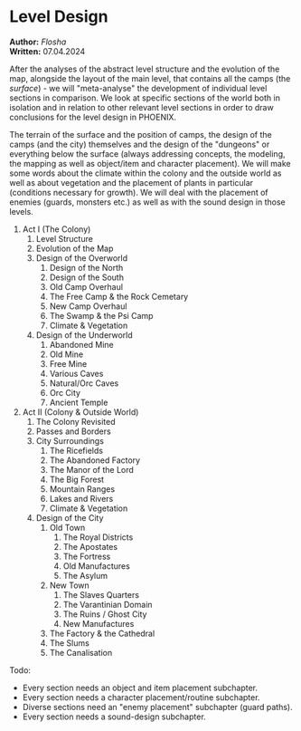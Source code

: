 # Level Design

**Author:** *Flosha*  
**Written:** 07.04.2024


After the analyses of the abstract level structure and the evolution of the map, alongside the layout of the main level, that contains all the camps (the *surface*) - we will "meta-analyse" the development of individual level sections in comparison. We look at specific sections of the world both in isolation and in relation to other relevant level sections in order to draw conclusions for the level design in PHOENIX. 

The terrain of the surface and the position of camps, the design of the camps (and the city) themselves and the design of the "dungeons" or everything below the surface (always addressing concepts, the modeling, the mapping as well as object/item and character placement). We will make some words about the climate within the colony and the outside world as well as about vegetation and the placement of plants in particular (conditions necessary for growth). We will deal with the placement of enemies (guards, monsters etc.) as well as with the sound design in those levels. 


1. Act I (The Colony)
    1. Level Structure
    2. Evolution of the Map
    3. Design of the Overworld
        1. Design of the North
        2. Design of the South
        3. Old Camp Overhaul
        4. The Free Camp & the Rock Cemetary
        5. New Camp Overhaul
        6. The Swamp & the Psi Camp
        7. Climate & Vegetation
    3. Design of the Underworld
        1. Abandoned Mine
        2. Old Mine
        3. Free Mine
        4. Various Caves
        5. Natural/Orc Caves
        6. Orc City
        7. Ancient Temple
2. Act II (Colony & Outside World) 
    1. The Colony Revisited
    2. Passes and Borders
    3. City Surroundings
        1. The Ricefields
        2. The Abandoned Factory
        3. The Manor of the Lord
        4. The Big Forest
        5. Mountain Ranges
        6. Lakes and Rivers
        7. Climate & Vegetation
    4. Design of the City
        1. Old Town
            1. The Royal Districts
            2. The Apostates
            3. The Fortress
            4. Old Manufactures
            5. The Asylum
        2. New Town
            1. The Slaves Quarters
            2. The Varantinian Domain
            3. The Ruins / Ghost City
            4. New Manufactures
        3. The Factory & the Cathedral
        4. The Slums
        5. The Canalisation


Todo: 
* Every section needs an object and item placement subchapter.
* Every section needs a character placement/routine subchapter.
* Diverse sections need an "enemy placement" subchapter (guard paths).
* Every section needs a sound-design subchapter.

